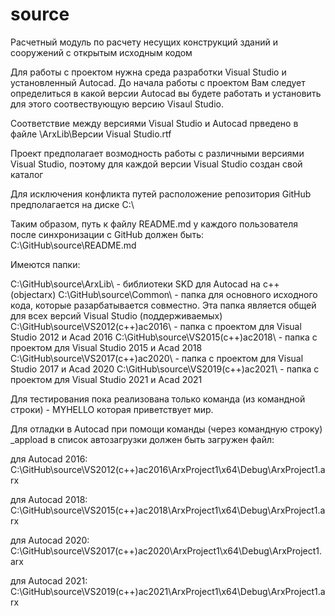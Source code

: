﻿# source
Расчетный модуль по расчету несущих конструкций зданий и сооружений с открытым исходным кодом

Для работы с проектом нужна среда разработки Visual Studio и установленный Autocad.
До начала работы с проектом Вам следует определиться в какой версии Autocad вы будете работать и установить для этого соотвествующую версию Visaul Studio.

Соответствие между версиями Visual Studio и Autocad прведено в файле
\ArxLib\Версии Visual Studio.rtf


Проект предполагает возмодность работы с различными версиями Visual Studio, поэтому для каждой версии Visual Studio создан свой каталог

Для исключения конфликта путей расположение репозитория GitHub предполагается на диске C:\

Таким образом, путь к файлу README.md у каждого пользователя после синхронизации с GitHub должен быть:
C:\GitHub\source\README.md

Имеются папки:

C:\GitHub\source\ArxLib\ - библиотеки SKD для Autocad на с++ (objectarx)
C:\GitHub\source\Common\ - папка для основного исходного кода, которые разарбатывается совместно. 
                          Эта папка является общей для всех версий Visual Studio (поддерживаемых)
C:\GitHub\source\VS2012(c++)ac2016\ - папка с проектом для Visual Studio 2012 и Acad 2016
C:\GitHub\source\VS2015(c++)ac2018\ - папка с проектом для Visual Studio 2015 и Acad 2018
C:\GitHub\source\VS2017(c++)ac2020\ - папка с проектом для Visual Studio 2017 и Acad 2020
C:\GitHub\source\VS2019(c++)ac2021\ - папка с проектом для Visual Studio 2021 и Acad 2021


Для тестирования пока реализована только команда (из командной строки) -
MYHELLO
которая приветствует мир.


Для отладки в Autocad при помощи команды (через командную строку) _appload
в список автозагрузки должен быть загружен файл:

для Autocad 2016:
C:\GitHub\source\VS2012(c++)ac2016\ArxProject1\x64\Debug\ArxProject1.arx

для Autocad 2018:
C:\GitHub\source\VS2015(c++)ac2018\ArxProject1\x64\Debug\ArxProject1.arx

для Autocad 2020:
C:\GitHub\source\VS2017(c++)ac2020\ArxProject1\x64\Debug\ArxProject1.arx

для Autocad 2021:
C:\GitHub\source\VS2019(c++)ac2021\ArxProject1\x64\Debug\ArxProject1.arx